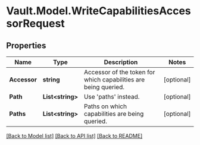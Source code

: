 # Vault.Model.WriteCapabilitiesAccessorRequest

## Properties

Name | Type | Description | Notes
------------ | ------------- | ------------- | -------------
**Accessor** | **string** | Accessor of the token for which capabilities are being queried. | [optional] 
**Path** | **List&lt;string&gt;** | Use &#x27;paths&#x27; instead. | [optional] 
**Paths** | **List&lt;string&gt;** | Paths on which capabilities are being queried. | [optional] 


[[Back to Model list]](../README.md#documentation-for-models) [[Back to API list]](../README.md#documentation-for-api-endpoints) [[Back to README]](../README.md)

